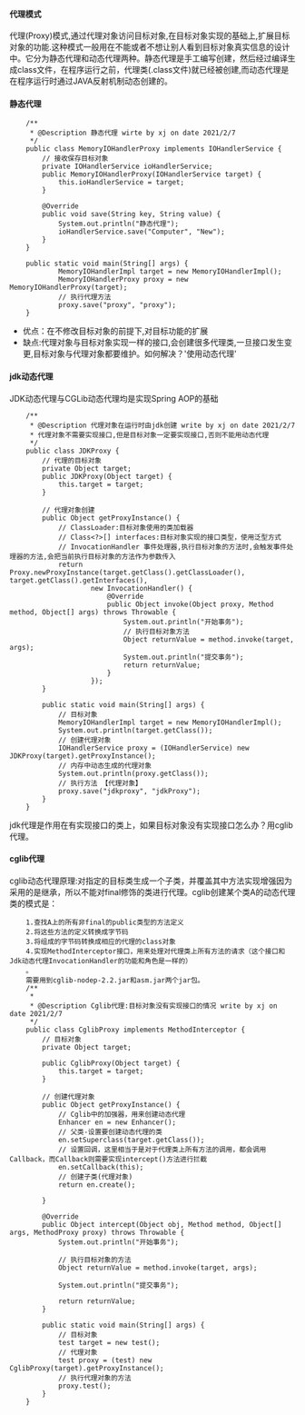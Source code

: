 #### 代理模式
代理(Proxy)模式,通过代理对象访问目标对象,在目标对象实现的基础上,扩展目标对象的功能.这种模式一般用在不能或者不想让别人看到目标对象真实信息的设计中。它分为静态代理和动态代理两种。静态代理是手工编写创建，然后经过编译生成class文件，在程序运行之前，代理类(.class文件)就已经被创建,而动态代理是在程序运行时通过JAVA反射机制动态创建的。
#### 静态代理

        /**
         * @Description 静态代理 wirte by xj on date 2021/2/7
         */
        public class MemoryIOHandlerProxy implements IOHandlerService {
            // 接收保存目标对象
            private IOHandlerService ioHandlerService;
            public MemoryIOHandlerProxy(IOHandlerService target) {
                this.ioHandlerService = target;
            }

            @Override
            public void save(String key, String value) {
                System.out.println("静态代理");
                ioHandlerService.save("Computer", "New");
            }
        }
        
        public static void main(String[] args) {
                MemoryIOHandlerImpl target = new MemoryIOHandlerImpl();
                MemoryIOHandlerProxy proxy = new MemoryIOHandlerProxy(target);
                // 执行代理方法
                proxy.save("proxy", "proxy");
        }

* 优点：在不修改目标对象的前提下,对目标功能的扩展
* 缺点:代理对象与目标对象实现一样的接口,会创建很多代理类,一旦接口发生变更,目标对象与代理对象都要维护。如何解决？'使用动态代理'

#### jdk动态代理
JDK动态代理与CGLib动态代理均是实现Spring AOP的基础

        /**
         * @Description 代理对象在运行时由jdk创建 write by xj on date 2021/2/7
         * 代理对象不需要实现接口,但是目标对象一定要实现接口,否则不能用动态代理
         */
        public class JDKProxy {
            // 代理的目标对象
            private Object target;
            public JDKProxy(Object target) {
                this.target = target;
            }

            // 代理对象创建
            public Object getProxyInstance() {
                // ClassLoader:目标对象使用的类加载器
                // Class<?>[] interfaces:目标对象实现的接口类型，使用泛型方式
                // InvocationHandler 事件处理器,执行目标对象的方法时,会触发事件处理器的方法,会把当前执行目标对象的方法作为参数传入
                return Proxy.newProxyInstance(target.getClass().getClassLoader(), target.getClass().getInterfaces(),
                        new InvocationHandler() {
                            @Override
                            public Object invoke(Object proxy, Method method, Object[] args) throws Throwable {
                                System.out.println("开始事务");
                                // 执行目标对象方法
                                Object returnValue = method.invoke(target, args);
                                System.out.println("提交事务");
                                return returnValue;
                            }
                        });
            }

            public static void main(String[] args) {
                // 目标对象
                MemoryIOHandlerImpl target = new MemoryIOHandlerImpl();
                System.out.println(target.getClass());
                // 创建代理对象
                IOHandlerService proxy = (IOHandlerService) new JDKProxy(target).getProxyInstance();
                // 内存中动态生成的代理对象
                System.out.println(proxy.getClass());
                // 执行方法 【代理对象】
                proxy.save("jdkproxy", "jdkProxy");
            }
        }
        
jdk代理是作用在有实现接口的类上，如果目标对象没有实现接口怎么办？用cglib代理。
#### cglib代理
cglib动态代理原理:对指定的目标类生成一个子类，并覆盖其中方法实现增强因为采用的是继承，所以不能对final修饰的类进行代理。cglib创建某个类A的动态代理类的模式是：

        1.查找A上的所有非final的public类型的方法定义
        2.将这些方法的定义转换成字节码
        3.将组成的字节码转换成相应的代理的class对象
        4.实现MethodInterceptor接口，用来处理对代理类上所有方法的请求（这个接口和Jdk动态代理InvocationHandler的功能和角色是一样的）
        。
        需要用到cglib-nodep-2.2.jar和asm.jar两个jar包。
        /**
         * 
         * @Description Cglib代理:目标对象没有实现接口的情况 write by xj on date 2021/2/7
         */
        public class CglibProxy implements MethodInterceptor {
            // 目标对象
            private Object target;

            public CglibProxy(Object target) {
                this.target = target;
            }

            // 创建代理对象
            public Object getProxyInstance() {
                // Cglib中的加强器，用来创建动态代理
                Enhancer en = new Enhancer();
                // 父类-设置要创建动态代理的类
                en.setSuperclass(target.getClass());
                // 设置回调，这里相当于是对于代理类上所有方法的调用，都会调用Callback，而Callback则需要实现intercept()方法进行拦截
                en.setCallback(this);
                // 创建子类(代理对象)
                return en.create();

            }

            @Override
            public Object intercept(Object obj, Method method, Object[] args, MethodProxy proxy) throws Throwable {
                System.out.println("开始事务");

                // 执行目标对象的方法
                Object returnValue = method.invoke(target, args);

                System.out.println("提交事务");

                return returnValue;
            }

            public static void main(String[] args) {
                // 目标对象
                test target = new test();
                // 代理对象
                test proxy = (test) new CglibProxy(target).getProxyInstance();
                // 执行代理对象的方法
                proxy.test();
            }
        }
